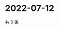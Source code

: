 # 2022-07-12

共 0 条

<!-- BEGIN WEIBO -->
<!-- 最后更新时间 Tue Jul 12 2022 16:07:26 GMT+0800 (China Standard Time) -->

<!-- END WEIBO -->
